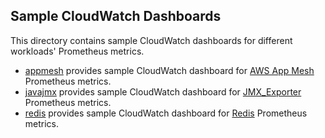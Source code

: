 ## Sample CloudWatch Dashboards

This directory contains sample CloudWatch dashboards for different workloads' Prometheus metrics.

* [appmesh](appmesh) provides sample CloudWatch dashboard for [AWS App Mesh](https://aws.amazon.com/app-mesh/) Prometheus metrics.
* [javajmx](javajmx) provides sample CloudWatch dashboard for [JMX_Exporter](https://github.com/prometheus/jmx_exporter) Prometheus metrics.
* [redis](redis) provides sample CloudWatch dashboard for [Redis](https://redis.io/) Prometheus metrics.
